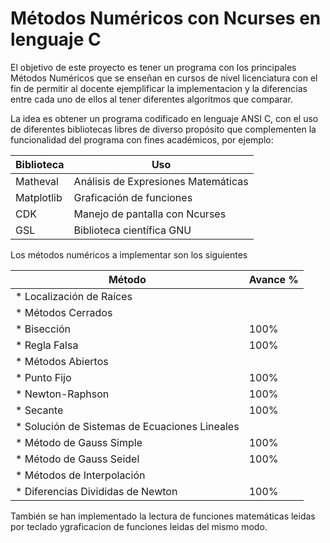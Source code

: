 Métodos Numéricos con Ncurses en lenguaje C
===========================================

El objetivo de este proyecto es tener un programa con los principales Métodos Numéricos que se enseñan en cursos de 
nivel licenciatura con el fin de permitir al docente ejemplificar la implementacion y la diferencias entre cada uno de ellos
al tener diferentes algoritmos que comparar.

La idea es obtener un programa codificado en lenguaje ANSI C, con el uso de diferentes bibliotecas libres de diverso propósito
que complementen la funcionalidad del programa con fines académicos, por ejemplo:

|Biblioteca      |  Uso                               |
|----------------|------------------------------------|
|Matheval        | Análisis de Expresiones Matemáticas|
|Matplotlib      | Graficación de funciones           |
|CDK             | Manejo de pantalla con Ncurses     |
|GSL             | Biblioteca científica GNU          |
                          


Los métodos numéricos a implementar son los siguientes


| Método                                       | Avance % |
|----------------------------------------------|----------|
|* Localización de Raíces                      |          |
|  * Métodos Cerrados                          |          |
|    * Bisección                               |   100%   |
|    * Regla Falsa                             |   100%   |
|  * Métodos Abiertos                          |          |
|    * Punto Fijo                              |   100%   |
|    * Newton-Raphson                          |   100%   |
|    * Secante                                 |   100%   |
|* Solución de Sistemas de Ecuaciones Lineales |          |
|  * Método de Gauss Simple                    |   100%   |
|  * Método de Gauss Seidel                    |   100%   |
|* Métodos de Interpolación                    |          |
|  * Diferencias Divididas de Newton           |   100%   |


También se han implementado la lectura de funciones matemáticas leidas por teclado ygraficacion de funciones leidas del mismo modo.
